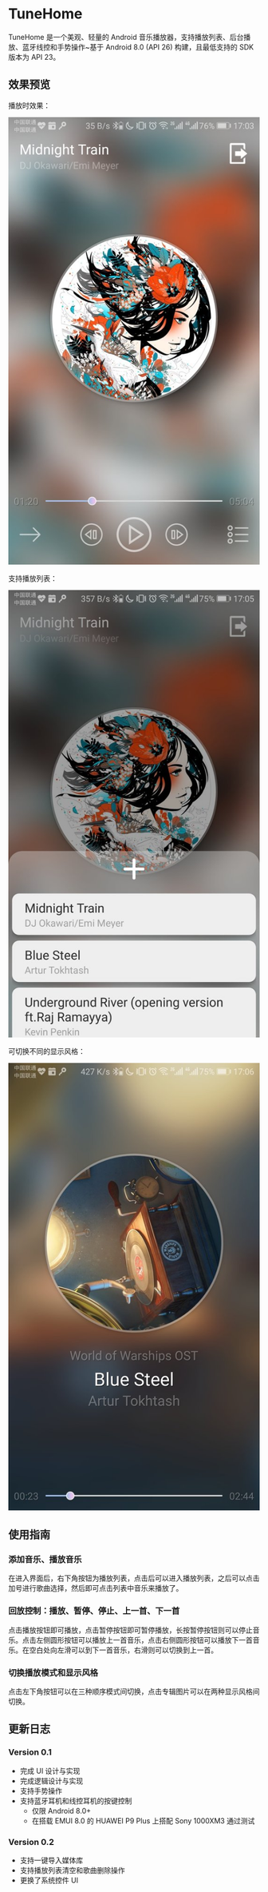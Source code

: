 # TuneHome

TuneHome 是一个美观、轻量的 Android 音乐播放器，支持播放列表、后台播放、蓝牙线控和手势操作~基于 Android 8.0 (API 26) 构建，且最低支持的 SDK 版本为 API 23。

## 效果预览

播放时效果：

![Preview](Assets/Preview.jpg)

支持播放列表：

![PlayList](Assets/Playlist.jpg)

可切换不同的显示风格：

![AnotherLayout](Assets/AnotherLayout.jpg)

## 使用指南

### 添加音乐、播放音乐

在进入界面后，右下角按钮为播放列表，点击后可以进入播放列表，之后可以点击加号进行歌曲选择，然后即可点击列表中音乐来播放了。

### 回放控制：播放、暂停、停止、上一首、下一首

点击播放按钮即可播放，点击暂停按钮即可暂停播放，长按暂停按钮则可以停止音乐。点击左侧圆形按钮可以播放上一首音乐，点击右侧圆形按钮可以播放下一首音乐。在空白处向左滑可以到下一首音乐，右滑则可以切换到上一首。

### 切换播放模式和显示风格

点击左下角按钮可以在三种顺序模式间切换，点击专辑图片可以在两种显示风格间切换。

## 更新日志

### Version 0.1

- 完成 UI 设计与实现
- 完成逻辑设计与实现
- 支持手势操作
- 支持蓝牙耳机和线控耳机的按键控制
  - 仅限 Android 8.0+
  - 在搭载 EMUI 8.0 的 HUAWEI P9 Plus 上搭配 Sony 1000XM3 通过测试

### Version 0.2

- 支持一键导入媒体库
- 支持播放列表清空和歌曲删除操作
- 更换了系统控件 UI
